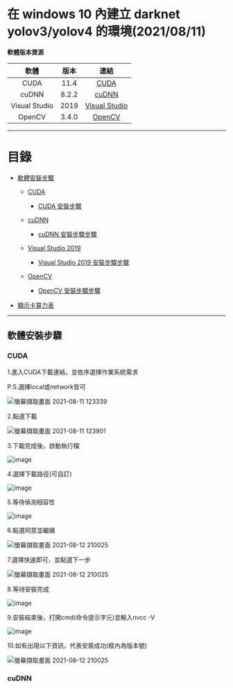 # 在 windows 10 內建立 darknet yolov3/yolov4 的環境(2021/08/11)

**軟體版本資源**

|軟體|版本|連結|
|:--:|:--:|:--:|
|CUDA|11.4|[CUDA](https://developer.nvidia.com/cuda-downloads?target_os=Windows&target_arch=x86_64&target_version=10&target_type=exe_network)|
|cuDNN|8.2.2|[cuDNN](https://developer.nvidia.com/rdp/cudnn-download#)|
|Visual Studio|2019|[Visual Studio](https://visualstudio.microsoft.com/zh-hans/vs/)|
|OpenCV|3.4.0|[OpenCV](https://opencv.org/releases/#)|
*** 

目錄
===============================================

*   [軟體安裝步驟](#download_step)

    *   [CUDA](#cuda)
        *   [CUDA 安裝步驟](#step)
    
    *   [cuDNN](#cudnn)
        *   [cuDNN 安裝步驟步驟](#step)
	
    *   [Visual Studio 2019](#visual_studio)
        *   [Visual Studio 2019 安裝步驟步驟](#step)
		
    *   [OpenCV](#opencv)
        *   [OpenCV 安裝步驟步驟](#step)


*   [顯示卡算力表](#power)

*** 

<h2 id="download_step">軟體安裝步驟</h2>


<h3 id="cuda">CUDA</h3>

1.進入CUDA下載連結，並依序選擇作業系統需求

P.S.選擇local或network皆可

![螢幕擷取畫面 2021-08-11 123339](https://user-images.githubusercontent.com/37219754/128970174-b8f5870f-b6e4-4028-ad51-b15c96ef6826.jpg)

2.點選下載

![螢幕擷取畫面 2021-08-11 123901](https://user-images.githubusercontent.com/37219754/128970624-666985c8-2c40-41fb-9404-48e2c06fd224.jpg)

3.下載完成後，啟動執行檔

![image](https://user-images.githubusercontent.com/37219754/128970856-dbc91bbf-8fb8-4723-9d54-50763c382130.png)

4.選擇下載路徑(可自訂)

![image](https://user-images.githubusercontent.com/37219754/129202066-e8420651-aaef-45d8-b9ad-2656bff9f1ea.png)


5.等待偵測相容性

![image](https://user-images.githubusercontent.com/37219754/129200801-8dbdae56-1027-4156-9cb2-eb5e3d59090d.png)

6.點選同意並繼續

![螢幕擷取畫面 2021-08-12 210025](https://user-images.githubusercontent.com/37219754/129201176-31bf37e3-1cd4-4e2e-968d-b0f73be56e63.jpg)

7.選擇快速即可，並點選下一步

![螢幕擷取畫面 2021-08-12 210025](https://user-images.githubusercontent.com/37219754/129201439-de83dfe4-091b-4773-9576-3499032be815.jpg)

8.等待安裝完成

![image](https://user-images.githubusercontent.com/37219754/129201536-13a366d7-148c-48e7-b88b-b1de84ccbfcc.png)

9.安裝結束後，打開cmd(命令提示字元)並輸入nvcc -V

![image](https://user-images.githubusercontent.com/37219754/129203176-70b94d7a-dc77-4683-aebf-bcf7cb685b96.png)

10.如有出現以下資訊，代表安裝成功(框內為版本號)

![螢幕擷取畫面 2021-08-12 210025](https://user-images.githubusercontent.com/37219754/129203084-7ec5f623-46a1-4875-999b-6b998542328f.jpg)


<h3 id="cudnn">cuDNN</h3>
